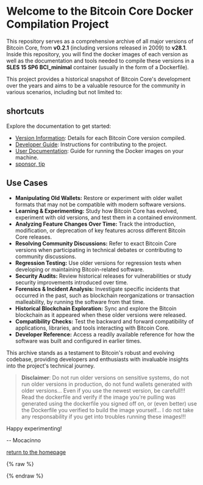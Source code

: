 # Welcome to the Bitcoin Core Docker Compilation Project

This repository serves as a comprehensive archive of all major versions of Bitcoin Core, from **v0.2.1** (including versions released in 2009) to **v28.1**. Inside this repository, you will find the docker images of each version as well as the documentation and tools needed to compile these versions in a **SLES 15 SP6 BCI_minimal** container (usually in the form of a Dockerfile).

This project provides a historical snapshot of Bitcoin Core's development over the years and aims to be a valuable resource for the community in various scenarios, including but not limited to:

## shortcuts

Explore the documentation to get started:

- [Version Information](./versions/Readme.md): Details for each Bitcoin Core version compiled.
- [Developer Guide](./developers/Readme.md): Instructions for contributing to the project.
- [User Documentation](./userdocs/Readme.md): Guide for running the Docker images on your machine.
- [sponsor, tip](./tip.md)

## Use Cases

- **Manipulating Old Wallets:** Restore or experiment with older wallet formats that may not be compatible with modern software versions.
- **Learning & Experimenting:** Study how Bitcoin Core has evolved, experiment with old versions, and test them in a contained environment.
- **Analyzing Feature Changes Over Time:** Track the introduction, modification, or deprecation of key features across different Bitcoin Core releases.
- **Resolving Community Discussions:** Refer to exact Bitcoin Core versions when participating in technical debates or contributing to community discussions.
- **Regression Testing:** Use older versions for regression tests when developing or maintaining Bitcoin-related software.
- **Security Audits:** Review historical releases for vulnerabilities or study security improvements introduced over time.
- **Forensics & Incident Analysis:** Investigate specific incidents that occurred in the past, such as blockchain reorganizations or transaction malleability, by running the software from that time.
- **Historical Blockchain Exploration:** Sync and explore the Bitcoin blockchain as it appeared when these older versions were released.
- **Compatibility Checks:** Test the backward and forward compatibility of applications, libraries, and tools interacting with Bitcoin Core.
- **Developer Reference:** Access a readily available reference for how the software was built and configured in earlier times.

This archive stands as a testament to Bitcoin's robust and evolving codebase, providing developers and enthusiasts with invaluable insights into the project's technical journey.

> **Disclaimer**: Do not run older versions on sensitive systems, do not run older versions in production, do not fund wallets generated with older versions... Even if you use the newest version, be carefull!!! Read the dockerfile and verify if the image you're pulling was generated using the dockerfile you signed off on, or (even better) use the Dockerfile you verified to build the image yourself... I do not take any responsability if you get into troubles running these images!!!

Happy experimenting!

-- Mocacinno

[return to the homepage](https://mocacinno.com)
<!-- Google tag (gtag.js) -->
{% raw %}
<script async src="https://www.googletagmanager.com/gtag/js?id=G-BPC6NC6FF9"></script>
<script>
  window.dataLayer = window.dataLayer || [];
  function gtag(){dataLayer.push(arguments);}
  gtag('js', new Date());
  gtag('config', 'G-BPC6NC6FF9');
</script>
{% endraw %}

